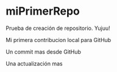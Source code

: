 # miPrimerRepo

Prueba de creación de repositorio. Yujuu!

Mi primera contribucion local para GitHub

Un commit mas desde GitHub

Una actualización mas 
